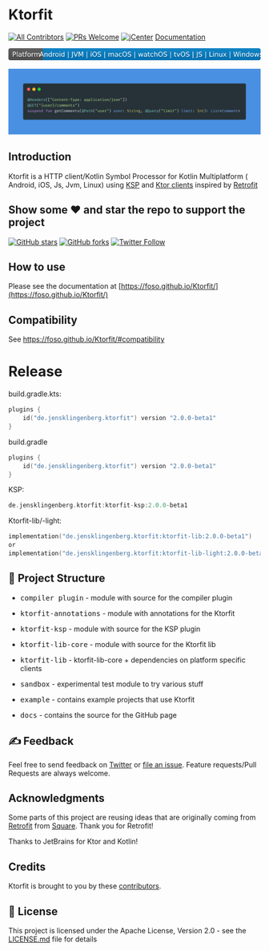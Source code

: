 <h1>Ktorfit</h1>

[![All Contribtors](https://img.shields.io/badge/Maven-Central-download.svg?style=flat-square)](https://mvnrepository.com/artifact/de.jensklingenberg.ktorfit) [![PRs Welcome](https://img.shields.io/badge/PRs-welcome-brightgreen.svg)](https://github.com/Foso/Ktorfit)
[![jCenter](https://img.shields.io/badge/Apache-2.0-green.svg)](https://github.com/Foso/Ktorfit/blob/master/LICENSE)
[Documentation](http://foso.github.io/Ktorfit)

[![Platforms](https://raw.githubusercontent.com/Foso/Ktorfit/master/docs/assets/badges/platforms.svg)](https://raw.githubusercontent.com/Foso/Ktorfit/master/docs/assets/badges/platforms.svg)
<p align="center">
  <img src ="https://raw.githubusercontent.com/Foso/Experimental/master/carbon.png"  />
</p>

## Introduction

Ktorfit is a HTTP client/Kotlin Symbol Processor for Kotlin Multiplatform ( Android, iOS, Js, Jvm, Linux)
using [KSP](https://github.com/google/ksp) and [Ktor clients](https://ktor.io/docs/getting-started-ktor-client.html)
inspired by [Retrofit](https://square.github.io/retrofit/)

## Show some :heart: and star the repo to support the project

[![GitHub stars](https://img.shields.io/github/stars/Foso/Ktorfit.svg?style=social&label=Star)](https://github.com/Foso/Ktorfit) [![GitHub forks](https://img.shields.io/github/forks/Foso/Ktorfit.svg?style=social&label=Fork)](https://github.com/Foso/Ktorfit/fork) [![Twitter Follow](https://img.shields.io/twitter/follow/jklingenberg_.svg?style=social)](https://twitter.com/jklingenberg_)

## How to use

Please see the documentation at [https://foso.github.io/Ktorfit/](https://foso.github.io/Ktorfit/)

## Compatibility
See https://foso.github.io/Ktorfit/#compatibility

# Release

build.gradle.kts:

```kotlin
plugins {
    id("de.jensklingenberg.ktorfit") version "2.0.0-beta1"
}
```

build.gradle

```kotlin
plugins {
    id("de.jensklingenberg.ktorfit") version "2.0.0-beta1"
}
```

KSP:

```kotlin
de.jensklingenberg.ktorfit:ktorfit-ksp:2.0.0-beta1
```

Ktorfit-lib/-light:

```kotlin
implementation("de.jensklingenberg.ktorfit:ktorfit-lib:2.0.0-beta1")
or
implementation("de.jensklingenberg.ktorfit:ktorfit-lib-light:2.0.0-beta1")
```

## 👷 Project Structure

* <kbd>compiler plugin</kbd> - module with source for the compiler plugin
* <kbd>ktorfit-annotations</kbd> - module with annotations for the Ktorfit
* <kbd>ktorfit-ksp</kbd> - module with source for the KSP plugin
* <kbd>ktorfit-lib-core</kbd> - module with source for the Ktorfit lib
* <kbd>ktorfit-lib</kbd> - ktorfit-lib-core + dependencies on platform specific clients
* <kbd>sandbox</kbd> - experimental test module to try various stuff

* <kbd>example</kbd> - contains example projects that use Ktorfit
* <kbd>docs</kbd> - contains the source for the GitHub page

## ✍️ Feedback

Feel free to send feedback on [Twitter](https://twitter.com/jklingenberg_)
or [file an issue](https://github.com/foso/Ktorfit/issues/new). Feature requests/Pull Requests are always welcome.

## Acknowledgments

Some parts of this project are reusing ideas that are originally coming
from [Retrofit](https://square.github.io/retrofit/) from [Square](https://github.com/square). Thank you for Retrofit!

Thanks to JetBrains for Ktor and Kotlin!

## Credits

Ktorfit is brought to you by these [contributors](https://github.com/Foso/Ktorfit/graphs/contributors).

## 📜 License

This project is licensed under the Apache License, Version 2.0 - see
the [LICENSE.md](https://github.com/Foso/Ktorfit/blob/master/LICENSE) file for details

